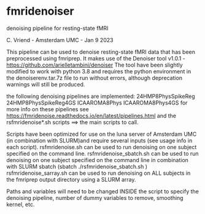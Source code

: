 # fmridenoiser
 denoising pipeline for resting-state fMRI 

C. Vriend - Amsterdam UMC - Jan 9 2023

This pipeline can be used to denoise resting-state fMRI data that has been preprocessed using fmriprep. It makes use of the Denoiser tool v1.0.1 - https://github.com/arielletambini/denoiser The tool have been slightly modified to work with python 3.8 and 
requires the python environment in the denoiserenv.tar.7z file to run without errors, although deprecation warnings will still be produced. 

the following denoising pipelines are implemented:
24HMP8PhysSpikeReg
24HMP8PhysSpikeReg4GS
ICAAROMA8Phys
ICAAROMA8Phys4GS
for more info on these pipelines see 
https://fmridenoise.readthedocs.io/en/latest/pipelines.html
and the rsfmridenoise*.sh scripts ==> the main scripts to call.

Scripts have been optimized for use on the luna server of Amsterdam UMC (in combination with SLURM)and require several inputs (see usage info in each script).
rsfmridenoise.sh can be used to run denoising on one subject specified on the command line.
rsfmridenoise_sbatch.sh can be used to run denoising on one subject specified on the command line in combination with SLURM sbatch (sbatch ./rsfmridenoise_sbatch.sh <inputs> )
rsfmridenoise_sarray.sh can be used to run denoising on ALL subjects in the fmriprep output directory using a SLURM array.


Paths and variables will need to be changed INSIDE the script to specify the denoising pipeline, number of dummy variables to remove, smoothing kernel, etc. 




